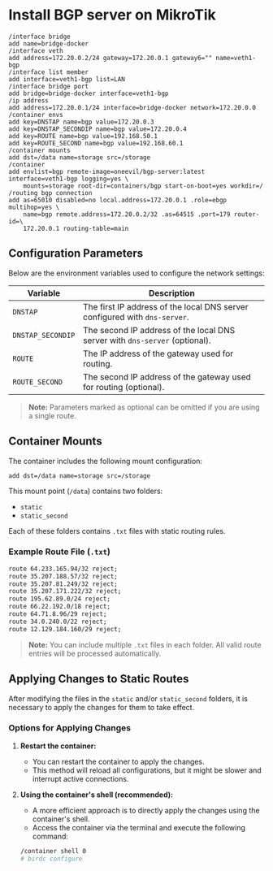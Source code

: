 # Install BGP server on MikroTik

```
/interface bridge
add name=bridge-docker
/interface veth
add address=172.20.0.2/24 gateway=172.20.0.1 gateway6="" name=veth1-bgp
/interface list member
add interface=veth1-bgp list=LAN
/interface bridge port
add bridge=bridge-docker interface=veth1-bgp
/ip address
add address=172.20.0.1/24 interface=bridge-docker network=172.20.0.0
/container envs
add key=DNSTAP name=bgp value=172.20.0.3
add key=DNSTAP_SECONDIP name=bgp value=172.20.0.4
add key=ROUTE name=bgp value=192.168.50.1
add key=ROUTE_SECOND name=bgp value=192.168.60.1
/container mounts
add dst=/data name=storage src=/storage
/container
add envlist=bgp remote-image=oneevil/bgp-server:latest interface=veth1-bgp logging=yes \
    mounts=storage root-dir=containers/bgp start-on-boot=yes workdir=/
/routing bgp connection
add as=65010 disabled=no local.address=172.20.0.1 .role=ebgp multihop=yes \
    name=bgp remote.address=172.20.0.2/32 .as=64515 .port=179 router-id=\
    172.20.0.1 routing-table=main
```

## Configuration Parameters

Below are the environment variables used to configure the network settings:

| Variable           | Description                                                                 |
|--------------------|-----------------------------------------------------------------------------|
| `DNSTAP`           | The first IP address of the local DNS server configured with `dns-server`. |
| `DNSTAP_SECONDIP`  | The second IP address of the local DNS server with `dns-server` (optional). |
| `ROUTE`            | The IP address of the gateway used for routing.                             |
| `ROUTE_SECOND`     | The second IP address of the gateway used for routing (optional).           |

> **Note:** Parameters marked as optional can be omitted if you are using a single route.

## Container Mounts

The container includes the following mount configuration:

```
add dst=/data name=storage src=/storage
```

This mount point (`/data`) contains two folders:

- `static`
- `static_second`

Each of these folders contains `.txt` files with static routing rules.

### Example Route File (`.txt`)

```txt
route 64.233.165.94/32 reject;
route 35.207.188.57/32 reject;
route 35.207.81.249/32 reject;
route 35.207.171.222/32 reject;
route 195.62.89.0/24 reject;
route 66.22.192.0/18 reject;
route 64.71.8.96/29 reject;
route 34.0.240.0/22 reject;
route 12.129.184.160/29 reject;
```

> **Note:** You can include multiple `.txt` files in each folder. All valid route entries will be processed automatically.

## Applying Changes to Static Routes

After modifying the files in the `static` and/or `static_second` folders, it is necessary to apply the changes for them to take effect.

### Options for Applying Changes

1. **Restart the container:**
   - You can restart the container to apply the changes.
   - This method will reload all configurations, but it might be slower and interrupt active connections.

2. **Using the container's shell (recommended):**
   - A more efficient approach is to directly apply the changes using the container's shell.
   - Access the container via the terminal and execute the following command:

   ```bash
   /container shell 0
   # birdc configure